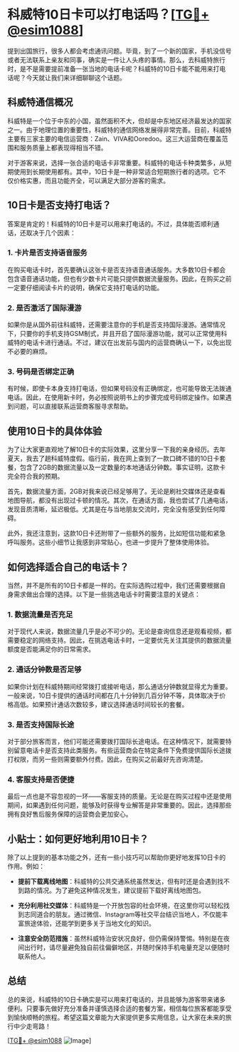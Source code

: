 # 科威特10日卡可以打电话吗？[[TG💪+ @esim1088](https://t.me/s/esim1088)]

提到出国旅行，很多人都会考虑通讯问题。毕竟，到了一个新的国家，手机没信号或者无法联系上亲友和同事，确实是一件让人头疼的事情。那么，去科威特旅行时，是不是需要提前准备一张当地的电话卡呢？科威特的10日卡能不能用来打电话呢？今天就让我们来详细聊聊这个话题。

## 科威特通信概况

科威特是一个位于中东的小国，虽然面积不大，但却是中东地区经济最发达的国家之一。由于地理位置的重要性，科威特的通信网络发展得非常完善。目前，科威特主要有三家主要的电信运营商：Zain、VIVA和Ooredoo。这三大运营商在覆盖范围和服务质量上都表现得相当不错。

对于游客来说，选择一张合适的电话卡非常重要。科威特的电话卡种类繁多，从短期使用到长期使用都有。其中，10日卡是一种非常适合短期旅行者的选项。它不仅价格实惠，而且功能齐全，可以满足大部分游客的需求。

## 10日卡是否支持打电话？

答案是肯定的！科威特的10日卡是可以用来打电话的。不过，具体能否顺利通话，还取决于几个因素：

### 1. 卡片是否支持语音服务

在购买电话卡时，首先要确认这张卡是否支持语音通话服务。大多数10日卡都会包含语音通话功能，但也有少数卡片可能只提供数据流量服务。因此，在购买之前一定要仔细阅读卡片的说明，确保它支持打电话的功能。

### 2. 是否激活了国际漫游

如果你是从国外前往科威特，还需要注意你的手机是否支持国际漫游。通常情况下，只要你的手机支持GSM制式，并且开启了国际漫游功能，就可以正常使用科威特的电话卡进行通话。不过，建议在出发前与国内的运营商确认一下，以免出现不必要的麻烦。

### 3. 号码是否绑定正确

有时候，即使卡本身支持打电话，但如果号码没有正确绑定，也可能导致无法拨通电话。因此，在使用新卡时，务必按照说明书上的步骤完成号码绑定操作。如果遇到问题，可以直接联系运营商客服寻求帮助。

## 使用10日卡的具体体验

为了让大家更直观地了解10日卡的实际效果，这里分享一下我的亲身经历。去年夏天，我去了趟科威特度假。临行前，我在网上查到了一款口碑不错的10日卡套餐，包含了2GB的数据流量以及一定数量的本地通话分钟数。事实证明，这款卡完全符合我的预期。

首先，数据流量方面，2GB对我来说已经足够用了。无论是刷社交媒体还是查看地图导航，都没有出现过卡顿的情况。其次，在通话方面，我也尝试了几通电话，发现音质清晰，延迟极低。尤其是在与当地朋友交流时，完全没有感受到任何障碍。

此外，我还注意到，这款10日卡还附带了一些额外的服务，比如短信功能和紧急呼叫服务。这些小细节让我感到非常贴心，也进一步提升了整体使用体验。

## 如何选择适合自己的电话卡？

当然，并不是所有的10日卡都是一样的。在实际选购过程中，我们还需要根据自身需求做出合理的选择。以下是一些挑选电话卡时需要注意的关键点：

### 1. 数据流量是否充足

对于现代人来说，数据流量几乎是必不可少的。无论是查询信息还是观看视频，都需要稳定的网络支持。因此，在挑选电话卡时，一定要优先关注其提供的数据流量额度是否能满足你的日常需求。

### 2. 通话分钟数是否足够

如果你计划在科威特期间经常拨打或接听电话，那么通话分钟数就显得尤为重要。一般来说，10日卡提供的通话时间都在几十分钟到几百分钟不等，具体取决于价格高低。如果预计通话次数较多，建议选择通话时间较长的套餐。

### 3. 是否支持国际长途

对于部分旅客而言，他们可能还需要拨打国际长途电话。在这种情况下，就需要特别留意电话卡是否支持此类服务。有些运营商会在特定条件下免费提供国际长途拨打权限，而另一些则需要额外付费。因此，在购买之前最好先咨询清楚。

### 4. 客服支持是否便捷

最后一点也是不容忽视的一环——客服支持的质量。无论是在购买过程中还是使用期间，如果遇到任何问题，能够及时获得专业解答是非常重要的。因此，选择那些拥有良好售后服务保障的运营商会更加安心。

## 小贴士：如何更好地利用10日卡？

除了以上提到的基本功能之外，还有一些小技巧可以帮助你更好地发挥10日卡的作用。例如：

- **提前下载离线地图**：科威特的公共交通系统虽然发达，但有时还是会遇到找不到路的情况。为了避免这种情况发生，建议提前下载好离线地图包。
  
- **充分利用社交媒体**：科威特是一个开放包容的社会环境，在这里你可以轻松找到志同道合的朋友。通过微信、Instagram等社交平台结识当地人，不仅能丰富旅途体验，还能学到更多关于当地文化的知识。

- **注意安全防范措施**：虽然科威特治安状况良好，但仍需保持警惕。特别是在夜间出行时，请尽量避免独自前往偏僻地区，并随时保持手机电量充足以便随时联系他人。

## 总结

总的来说，科威特的10日卡确实是可以用来打电话的，并且能够为游客带来诸多便利。只要事先做好充分准备并谨慎选择合适的套餐方案，相信每位旅客都能享受到愉快顺畅的旅程。希望这篇文章能为大家提供更多实用信息，让大家在未来的旅行中少走弯路！

[[TG💪+ @esim1088](https://t.me/s/esim1088) ![Image](https://i.postimg.cc/4NQfJmqS/Snipaste-2025-05-13-00-14-12.png)]